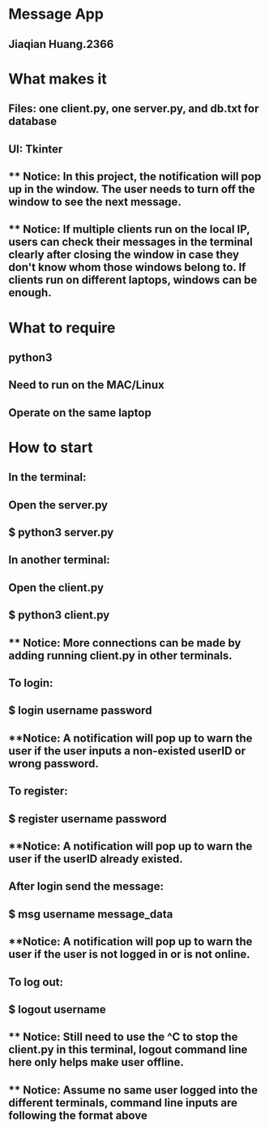
# Message App
## Jiaqian Huang.2366

# What makes it
## Files: one client.py, one server.py, and db.txt for database
## UI: Tkinter 
## ** Notice: In this project, the notification will pop up in the window. The user needs to turn off the window to see the next message. 
## ** Notice: If multiple clients run on the local IP, users can check their messages in the terminal clearly after closing the window in case they don't know whom those windows belong to. If clients run on different laptops, windows can be enough.

# What to require
## python3
## Need to run on the MAC/Linux
## Operate on the same laptop

# How to start

## ln the terminal:
## Open the server.py
## $ python3 server.py

## ln another terminal:
## Open the client.py
## $ python3 client.py
## ** Notice: More connections can be made by adding running client.py in other terminals.

## To login:
## $ login username password
## **Notice: A notification will pop up to warn the user if the user inputs a non-existed userID or wrong password.

## To register:
## $ register username password
## **Notice: A notification will pop up to warn the user if the userID already existed.

## After login send the message:
## $ msg username message_data
## **Notice: A notification will pop up to warn the user if the user is not logged in or is not online.

## To log out:
## $ logout username
## ** Notice: Still need to use the ^C to stop the client.py in this terminal, logout command line here only helps make user offline.

## ** Notice: Assume no same user logged into the different terminals, command line inputs are following the format above




